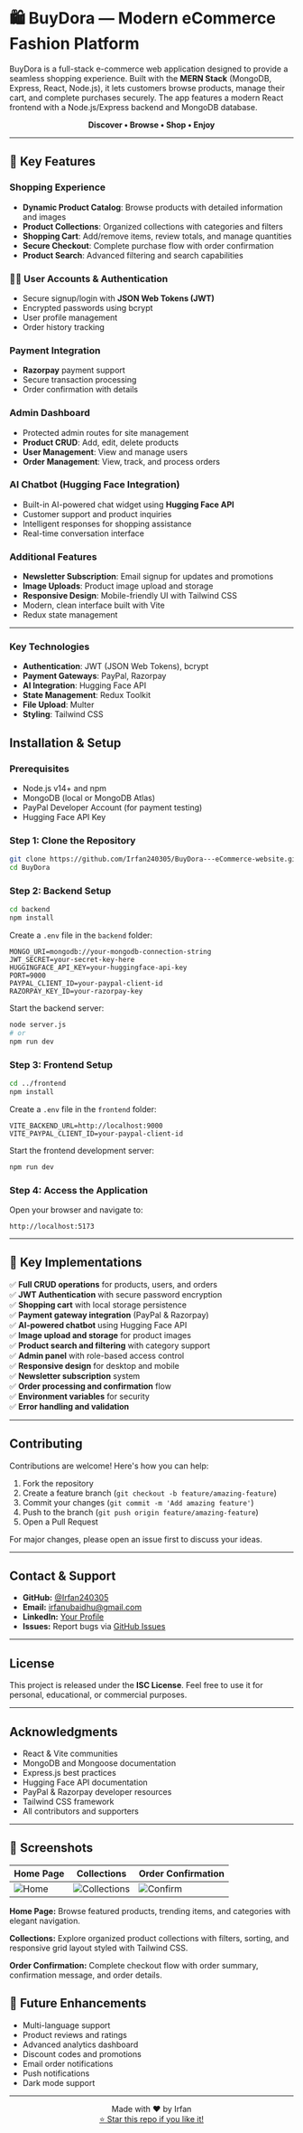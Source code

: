 # 🛍️ BuyDora — Modern eCommerce Fashion Platform

BuyDora is a full-stack e-commerce web application designed to provide a seamless shopping experience. Built with the **MERN Stack** (MongoDB, Express, React, Node.js), it lets customers browse products, manage their cart, and complete purchases securely. The app features a modern React frontend with a Node.js/Express backend and MongoDB database.

<p align="center">
  <strong>Discover • Browse • Shop • Enjoy</strong>
</p>

---

## 🚀 Key Features

###  **Shopping Experience**
-  **Dynamic Product Catalog**: Browse products with detailed information and images
-  **Product Collections**: Organized collections with categories and filters
- **Shopping Cart**: Add/remove items, review totals, and manage quantities
-  **Secure Checkout**: Complete purchase flow with order confirmation
-  **Product Search**: Advanced filtering and search capabilities

### 🧑‍💼 **User Accounts & Authentication**
-  Secure signup/login with **JSON Web Tokens (JWT)**
-  Encrypted passwords using bcrypt
-  User profile management
-  Order history tracking

###  **Payment Integration**
-  **Razorpay** payment support
-  Secure transaction processing
-  Order confirmation with details

###  **Admin Dashboard**
-  Protected admin routes for site management
-  **Product CRUD**: Add, edit, delete products
-  **User Management**: View and manage users
-  **Order Management**: View, track, and process orders

###  **AI Chatbot (Hugging Face Integration)**
-  Built-in AI-powered chat widget using **Hugging Face API**
-  Customer support and product inquiries
-  Intelligent responses for shopping assistance
-  Real-time conversation interface

###  **Additional Features**
-  **Newsletter Subscription**: Email signup for updates and promotions
-  **Image Uploads**: Product image upload and storage
-  **Responsive Design**: Mobile-friendly UI with Tailwind CSS
-  Modern, clean interface built with Vite
-  Redux state management

---


### **Key Technologies**
- **Authentication**: JWT (JSON Web Tokens), bcrypt
- **Payment Gateways**: PayPal, Razorpay
- **AI Integration**: Hugging Face API
- **State Management**: Redux Toolkit
- **File Upload**: Multer
- **Styling**: Tailwind CSS

##  Installation & Setup

### **Prerequisites**
- Node.js v14+ and npm
- MongoDB (local or MongoDB Atlas)
- PayPal Developer Account (for payment testing)
- Hugging Face API Key

### **Step 1: Clone the Repository**
```bash
git clone https://github.com/Irfan240305/BuyDora---eCommerce-website.git
cd BuyDora
```

### **Step 2: Backend Setup**
```bash
cd backend
npm install
```

Create a `.env` file in the `backend` folder:
```env
MONGO_URI=mongodb://your-mongodb-connection-string
JWT_SECRET=your-secret-key-here
HUGGINGFACE_API_KEY=your-huggingface-api-key
PORT=9000
PAYPAL_CLIENT_ID=your-paypal-client-id
RAZORPAY_KEY_ID=your-razorpay-key
```

Start the backend server:
```bash
node server.js
# or
npm run dev
```

### **Step 3: Frontend Setup**
```bash
cd ../frontend
npm install
```

Create a `.env` file in the `frontend` folder:
```env
VITE_BACKEND_URL=http://localhost:9000
VITE_PAYPAL_CLIENT_ID=your-paypal-client-id
```

Start the frontend development server:
```bash
npm run dev
```

### **Step 4: Access the Application**
Open your browser and navigate to:
```
http://localhost:5173
```

---

## 🎯 Key Implementations

✅ **Full CRUD operations** for products, users, and orders  
✅ **JWT Authentication** with secure password encryption  
✅ **Shopping cart** with local storage persistence  
✅ **Payment gateway integration** (PayPal & Razorpay)  
✅ **AI-powered chatbot** using Hugging Face API  
✅ **Image upload and storage** for product images  
✅ **Product search and filtering** with category support  
✅ **Admin panel** with role-based access control  
✅ **Responsive design** for desktop and mobile  
✅ **Newsletter subscription** system  
✅ **Order processing and confirmation** flow  
✅ **Environment variables** for security  
✅ **Error handling and validation**

---

##  Contributing

Contributions are welcome! Here's how you can help:

1. Fork the repository
2. Create a feature branch (`git checkout -b feature/amazing-feature`)
3. Commit your changes (`git commit -m 'Add amazing feature'`)
4. Push to the branch (`git push origin feature/amazing-feature`)
5. Open a Pull Request

For major changes, please open an issue first to discuss your ideas.

---

##  Contact & Support

- **GitHub:** [@Irfan240305](https://github.com/Irfan240305)
- **Email:** irfanubaidhu@gmail.com
- **LinkedIn:** [Your Profile](https://linkedin.com/in/your-profile)
- **Issues:** Report bugs via [GitHub Issues](https://github.com/Irfan240305/BuyDora---eCommerce-website/issues)

---

##  License

This project is released under the **ISC License**. Feel free to use it for personal, educational, or commercial purposes.

---

##  Acknowledgments

- React & Vite communities
- MongoDB and Mongoose documentation
- Express.js best practices
- Hugging Face API documentation
- PayPal & Razorpay developer resources
- Tailwind CSS framework
- All contributors and supporters

---
## 📸 Screenshots

| Home Page | Collections | Order Confirmation |
|-----------|------------|-------------------|
| ![Home](frontend/src/assets/home.png) | ![Collections](frontend/src/assets/collections.png) | ![Confirm](frontend/src/assets/confirmpage.png) |

**Home Page:** Browse featured products, trending items, and categories with elegant navigation.

**Collections:** Explore organized product collections with filters, sorting, and responsive grid layout styled with Tailwind CSS.

**Order Confirmation:** Complete checkout flow with order summary, confirmation message, and order details.


## 🔮 Future Enhancements

-  Multi-language support
-  Product reviews and ratings
-  Advanced analytics dashboard
-  Discount codes and promotions
-  Email order notifications
-  Push notifications
-  Dark mode support

---

<p align="center">
  Made with ❤️ by Irfan
  <br>
  <a href="https://github.com/Irfan240305/BuyDora---eCommerce-website">⭐ Star this repo if you like it!</a>
</p>
